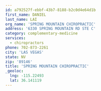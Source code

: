 ```yaml
---
id: a792527f-ebbf-43b7-8188-b2c0d4e64d1b
first_name: DANIEL
last_name: LAI
org_name: 'SPRING MOUNTAIN CHIROPRACTIC'
address: '6330 SPRING MOUNTAIN RD STE C'
category: complementary-medicine
services:
  - chiropractors
phone: 702-873-2261
city: 'LAS VEGAS'
state: NV
zip: '89146'
title: 'SPRING MOUNTAIN CHIROPRACTIC'
_geoloc:
  lng: -115.22493
  lat: 36.141119
---
```

